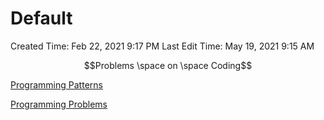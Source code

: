 # Default

Created Time: Feb 22, 2021 9:17 PM
Last Edit Time: May 19, 2021 9:15 AM

$$Problems \space on \space Coding$$

[Programming Patterns](Default%204690bcd3a05d4dc6a72dcf736abc0794/Programming%20Patterns%20708edff89f6e419aa267cd6872d99b7c.csv)

[Programming Problems](Default%204690bcd3a05d4dc6a72dcf736abc0794/Programming%20Problems%20fa13d2be89a5459d81d342a4c3042892.csv)